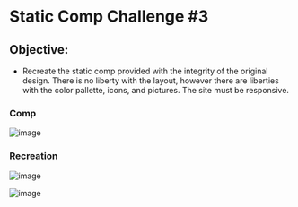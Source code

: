 # Static Comp Challenge #3

## Objective:
  - Recreate the static comp provided with the integrity of the original design. There is no liberty with the layout, however there are liberties with the color pallette, icons, and pictures. The site must be responsive. 
  
### Comp

![image](https://i.postimg.cc/nzfmWh7Y/static-comp-challenge-3.jpg)

### Recreation

![image](https://i.postimg.cc/d1QsDMKc/Screen_Shot_2018-09-19_at_8.06.55_AM.png)

![image](https://i.postimg.cc/KzW6bCGN/Screen_Shot_2018-09-19_at_8.07.09_AM.png)

